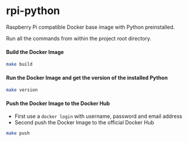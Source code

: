 # rpi-python
Raspberry Pi compatible Docker base image with Python preinstalled.

Run all the commands from within the project root directory.

#### Build the Docker Image
```bash
make build
```

#### Run the Docker Image and get the version of the installed Python
```bash
make version
```

#### Push the Docker Image to the Docker Hub
* First use a `docker login` with username, password and email address
* Second push the Docker Image to the official Docker Hub
```bash
make push
```
